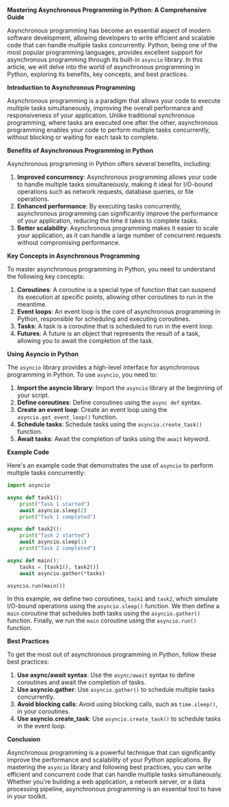 **Mastering Asynchronous Programming in Python: A Comprehensive Guide**

Asynchronous programming has become an essential aspect of modern software development, allowing developers to write efficient and scalable code that can handle multiple tasks concurrently. Python, being one of the most popular programming languages, provides excellent support for asynchronous programming through its built-in `asyncio` library. In this article, we will delve into the world of asynchronous programming in Python, exploring its benefits, key concepts, and best practices.

**Introduction to Asynchronous Programming**

Asynchronous programming is a paradigm that allows your code to execute multiple tasks simultaneously, improving the overall performance and responsiveness of your application. Unlike traditional synchronous programming, where tasks are executed one after the other, asynchronous programming enables your code to perform multiple tasks concurrently, without blocking or waiting for each task to complete.

**Benefits of Asynchronous Programming in Python**

Asynchronous programming in Python offers several benefits, including:

1. **Improved concurrency**: Asynchronous programming allows your code to handle multiple tasks simultaneously, making it ideal for I/O-bound operations such as network requests, database queries, or file operations.
2. **Enhanced performance**: By executing tasks concurrently, asynchronous programming can significantly improve the performance of your application, reducing the time it takes to complete tasks.
3. **Better scalability**: Asynchronous programming makes it easier to scale your application, as it can handle a large number of concurrent requests without compromising performance.

**Key Concepts in Asynchronous Programming**

To master asynchronous programming in Python, you need to understand the following key concepts:

1. **Coroutines**: A coroutine is a special type of function that can suspend its execution at specific points, allowing other coroutines to run in the meantime.
2. **Event loops**: An event loop is the core of asynchronous programming in Python, responsible for scheduling and executing coroutines.
3. **Tasks**: A task is a coroutine that is scheduled to run in the event loop.
4. **Futures**: A future is an object that represents the result of a task, allowing you to await the completion of the task.

**Using Asyncio in Python**

The `asyncio` library provides a high-level interface for asynchronous programming in Python. To use `asyncio`, you need to:

1. **Import the asyncio library**: Import the `asyncio` library at the beginning of your script.
2. **Define coroutines**: Define coroutines using the `async def` syntax.
3. **Create an event loop**: Create an event loop using the `asyncio.get_event_loop()` function.
4. **Schedule tasks**: Schedule tasks using the `asyncio.create_task()` function.
5. **Await tasks**: Await the completion of tasks using the `await` keyword.

**Example Code**

Here's an example code that demonstrates the use of `asyncio` to perform multiple tasks concurrently:
```python
import asyncio

async def task1():
    print("Task 1 started")
    await asyncio.sleep(2)
    print("Task 1 completed")

async def task2():
    print("Task 2 started")
    await asyncio.sleep(1)
    print("Task 2 completed")

async def main():
    tasks = [task1(), task2()]
    await asyncio.gather(*tasks)

asyncio.run(main())
```
In this example, we define two coroutines, `task1` and `task2`, which simulate I/O-bound operations using the `asyncio.sleep()` function. We then define a `main` coroutine that schedules both tasks using the `asyncio.gather()` function. Finally, we run the `main` coroutine using the `asyncio.run()` function.

**Best Practices**

To get the most out of asynchronous programming in Python, follow these best practices:

1. **Use async/await syntax**: Use the `async/await` syntax to define coroutines and await the completion of tasks.
2. **Use asyncio.gather**: Use `asyncio.gather()` to schedule multiple tasks concurrently.
3. **Avoid blocking calls**: Avoid using blocking calls, such as `time.sleep()`, in your coroutines.
4. **Use asyncio.create_task**: Use `asyncio.create_task()` to schedule tasks in the event loop.

**Conclusion**

Asynchronous programming is a powerful technique that can significantly improve the performance and scalability of your Python applications. By mastering the `asyncio` library and following best practices, you can write efficient and concurrent code that can handle multiple tasks simultaneously. Whether you're building a web application, a network server, or a data processing pipeline, asynchronous programming is an essential tool to have in your toolkit.
